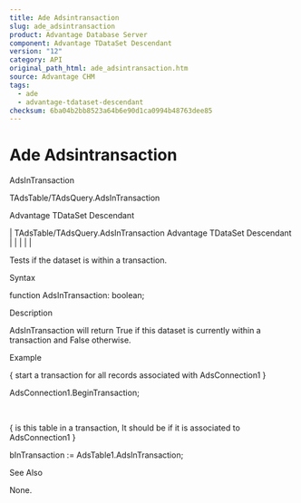 ```yaml
---
title: Ade Adsintransaction
slug: ade_adsintransaction
product: Advantage Database Server
component: Advantage TDataSet Descendant
version: "12"
category: API
original_path_html: ade_adsintransaction.htm
source: Advantage CHM
tags:
  - ade
  - advantage-tdataset-descendant
checksum: 6ba04b2bb8523a64b6e90d1ca0994b48763dee85
---
```


# Ade Adsintransaction

AdsInTransaction

TAdsTable/TAdsQuery.AdsInTransaction

Advantage TDataSet Descendant

| TAdsTable/TAdsQuery.AdsInTransaction  Advantage TDataSet Descendant |  |  |  |  |

Tests if the dataset is within a transaction.

Syntax

function AdsInTransaction: boolean;

Description

AdsInTransaction will return True if this dataset is currently within a transaction and False otherwise.

Example

{ start a transaction for all records associated with AdsConnection1 }

AdsConnection1.BeginTransaction;

 

{ is this table in a transaction, It should be if it is associated to AdsConnection1 }

bInTransaction := AdsTable1.AdsInTransaction;

See Also

None.
